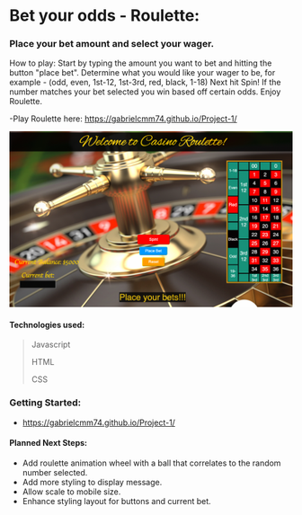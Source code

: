 #  Bet your odds - Roulette:

### Place your bet amount and select your wager. 
<p>How to play: Start by typing the amount you want to bet and hitting the button "place bet". Determine what you would like your wager to be, for example - (odd, even, 1st-12, 1st-3rd, red, black, 1-18) Next hit Spin! If the number matches your bet selected you win based off certain odds. Enjoy Roulette.

-Play Roulette here: https://gabrielcmm74.github.io/Project-1/

![Roulette Game](/images/roulette.png)

#### Technologies used:
> Javascript
>
> HTML
>
> CSS

### Getting Started:
- https://gabrielcmm74.github.io/Project-1/

#### Planned Next Steps:
- Add roulette animation wheel with a ball that correlates to the random number selected.
- Add more styling to display message. 
- Allow scale to mobile size.
- Enhance styling layout for buttons and current bet. 




